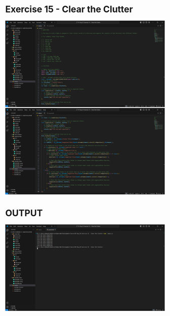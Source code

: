 # Exercise 15 - Clear the Clutter

![Alt text](README_IMGS/README.png)
![Alt text](README_IMGS/README-1.png)

# OUTPUT

![Alt text](README_IMGS/OUTPUT.png)